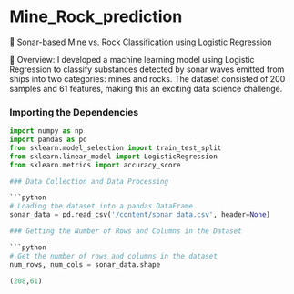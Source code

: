 # Mine_Rock_prediction
🚢 Sonar-based Mine vs. Rock Classification using Logistic Regression

📌 Overview:
I developed a machine learning model using Logistic Regression to classify substances detected by sonar waves emitted from ships into two categories: mines and rocks. The dataset consisted of 200 samples and 61 features, making this an exciting data science challenge.



### Importing the Dependencies

```python
import numpy as np
import pandas as pd
from sklearn.model_selection import train_test_split
from sklearn.linear_model import LogisticRegression
from sklearn.metrics import accuracy_score

### Data Collection and Data Processing

```python
# Loading the dataset into a pandas DataFrame
sonar_data = pd.read_csv('/content/sonar data.csv', header=None)

### Getting the Number of Rows and Columns in the Dataset

```python
# Get the number of rows and columns in the dataset
num_rows, num_cols = sonar_data.shape

(208,61)

